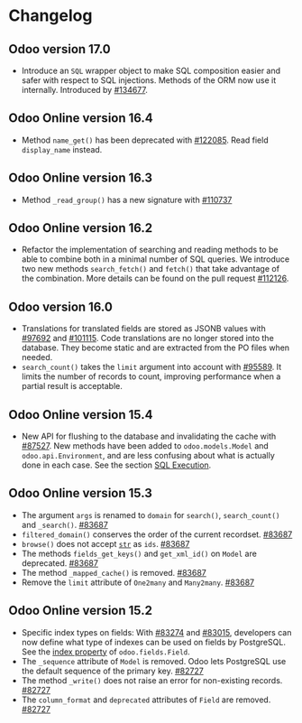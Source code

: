 <a id="reference-orm-changelog"></a>

# Changelog

## Odoo version 17.0

- Introduce an `SQL` wrapper object to make SQL composition
  easier and safer with respect to SQL injections. Methods of the ORM now use it
  internally. Introduced by [#134677](https://github.com/odoo/odoo/pull/134677).

## Odoo Online version 16.4

- Method `name_get()` has been deprecated with
  [#122085](https://github.com/odoo/odoo/pull/122085).
  Read field `display_name` instead.

## Odoo Online version 16.3

- Method `_read_group()` has a new signature with
  [#110737](https://github.com/odoo/odoo/pull/110737)

## Odoo Online version 16.2

- Refactor the implementation of searching and reading methods to be able to
  combine both in a minimal number of SQL queries. We introduce two new methods
  `search_fetch()` and `fetch()`
  that take advantage of the combination. More details can be found on the pull
  request [#112126](https://github.com/odoo/odoo/pull/112126).

## Odoo version 16.0

- Translations for translated fields are stored as JSONB values with
  [#97692](https://github.com/odoo/odoo/pull/97692)
  and [#101115](https://github.com/odoo/odoo/pull/101115).
  Code translations are no longer stored into the database.
  They become static and are extracted from the PO files when needed.
- `search_count()` takes the `limit` argument into account with [#95589](https://github.com/odoo/odoo/pull/95589).
  It limits the number of records to count, improving performance when a partial result is acceptable.

## Odoo Online version 15.4

- New API for flushing to the database and invalidating the cache with
  [#87527](https://github.com/odoo/odoo/pull/87527).
  New methods have been added to `odoo.models.Model` and `odoo.api.Environment`,
  and are less confusing about what is actually done in each case.
  See the section [SQL Execution](./#reference-orm-sql).

## Odoo Online version 15.3

- The argument `args` is renamed to `domain` for `search()`, `search_count()`
  and `_search()`. [#83687](https://github.com/odoo/odoo/pull/83687)
- `filtered_domain()` conserves the order of the current recordset. [#83687](https://github.com/odoo/odoo/pull/83687)
- `browse()` does not accept [`str`](https://docs.python.org/3/library/stdtypes.html#str) as `ids`. [#83687](https://github.com/odoo/odoo/pull/83687)
- The methods `fields_get_keys()` and `get_xml_id()` on `Model` are deprecated. [#83687](https://github.com/odoo/odoo/pull/83687)
- The method `_mapped_cache()` is removed. [#83687](https://github.com/odoo/odoo/pull/83687)
- Remove the `limit` attribute of `One2many` and `Many2many`. [#83687](https://github.com/odoo/odoo/pull/83687)

## Odoo Online version 15.2

- Specific index types on fields:  With [#83274](https://github.com/odoo/odoo/pull/83274) and
  [#83015](https://github.com/odoo/odoo/pull/83015), developers can now define what type of
  indexes can be used on fields by PostgreSQL. See the [index property](./#reference-fields) of
  `odoo.fields.Field`.
- The `_sequence` attribute of `Model` is removed. Odoo lets PostgreSQL use the default sequence of the primary key. [#82727](https://github.com/odoo/odoo/pull/82727)
- The method `_write()` does not raise an error for non-existing records. [#82727](https://github.com/odoo/odoo/pull/82727)
- The `column_format` and `deprecated` attributes of `Field` are removed. [#82727](https://github.com/odoo/odoo/pull/82727)
